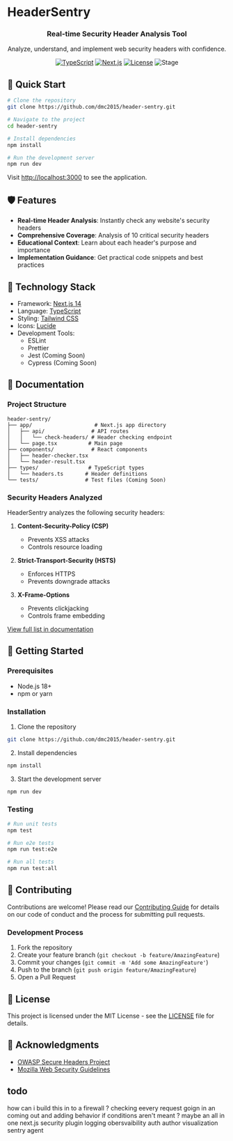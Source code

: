# HeaderSentry

<div align="center">
  <h3>Real-time Security Header Analysis Tool</h3>
  <p>Analyze, understand, and implement web security headers with confidence.</p>

  [![TypeScript](https://img.shields.io/badge/TypeScript-4.9-blue.svg)](https://www.typescriptlang.org/)
  [![Next.js](https://img.shields.io/badge/Next.js-14.0-black.svg)](https://nextjs.org/)
  [![License](https://img.shields.io/badge/license-MIT-green.svg)](LICENSE)
  ![Stage](https://img.shields.io/badge/stage-beta-orange)
</div>

## 🚀 Quick Start

```bash
# Clone the repository
git clone https://github.com/dmc2015/header-sentry.git

# Navigate to the project
cd header-sentry

# Install dependencies
npm install

# Run the development server
npm run dev
```

Visit [http://localhost:3000](http://localhost:3000) to see the application.

## 🛡️ Features

- **Real-time Header Analysis**: Instantly check any website's security headers
- **Comprehensive Coverage**: Analysis of 10 critical security headers
- **Educational Context**: Learn about each header's purpose and importance
- **Implementation Guidance**: Get practical code snippets and best practices

## 🔧 Technology Stack

- Framework: [Next.js 14](https://nextjs.org/)
- Language: [TypeScript](https://www.typescriptlang.org/)
- Styling: [Tailwind CSS](https://tailwindcss.com/)
- Icons: [Lucide](https://lucide.dev/)
- Development Tools:
  - ESLint
  - Prettier
  - Jest (Coming Soon)
  - Cypress (Coming Soon)

## 📖 Documentation

### Project Structure
```
header-sentry/
├── app/                    # Next.js app directory
│   ├── api/               # API routes
│   │   └── check-headers/ # Header checking endpoint
│   └── page.tsx          # Main page
├── components/            # React components
│   ├── header-checker.tsx
│   └── header-result.tsx
├── types/                # TypeScript types
│   └── headers.ts       # Header definitions
└── tests/               # Test files (Coming Soon)
```

### Security Headers Analyzed

HeaderSentry analyzes the following security headers:

1. **Content-Security-Policy (CSP)**
   - Prevents XSS attacks
   - Controls resource loading

2. **Strict-Transport-Security (HSTS)**
   - Enforces HTTPS
   - Prevents downgrade attacks

3. **X-Frame-Options**
   - Prevents clickjacking
   - Controls frame embedding

[View full list in documentation](docs/HEADERS.md)

## 🚀 Getting Started

### Prerequisites

- Node.js 18+
- npm or yarn

### Installation

1. Clone the repository
```bash
git clone https://github.com/dmc2015/header-sentry.git
```

2. Install dependencies
```bash
npm install
```

3. Start the development server
```bash
npm run dev
```

### Testing

```bash
# Run unit tests
npm test

# Run e2e tests
npm run test:e2e

# Run all tests
npm run test:all
```

## 🤝 Contributing

Contributions are welcome! Please read our [Contributing Guide](CONTRIBUTING.md) for details on our code of conduct and the process for submitting pull requests.

### Development Process

1. Fork the repository
2. Create your feature branch (`git checkout -b feature/AmazingFeature`)
3. Commit your changes (`git commit -m 'Add some AmazingFeature'`)
4. Push to the branch (`git push origin feature/AmazingFeature`)
5. Open a Pull Request

## 📝 License

This project is licensed under the MIT License - see the [LICENSE](LICENSE) file for details.

## 🙏 Acknowledgments

- [OWASP Secure Headers Project](https://owasp.org/www-project-secure-headers/)
- [Mozilla Web Security Guidelines](https://infosec.mozilla.org/guidelines/web_security)

## todo

how can i build this in to a firewall ?
checking eevery request goign in an coming out and adding behavior if conditions aren't meant ?
maybe an all in one next.js security plugin
logging
obersvaibility
auth
author
visualization
sentry agent